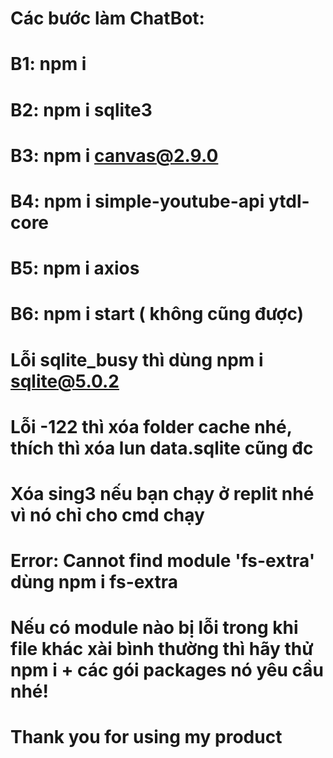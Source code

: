# Các bước làm ChatBot:
# B1: npm i
# B2: npm i sqlite3
# B3: npm i canvas@2.9.0
# B4: npm i simple-youtube-api ytdl-core
# B5: npm i axios
# B6: npm i start ( không cũng được)
# Lỗi sqlite_busy thì dùng npm i sqlite@5.0.2
# Lỗi -122 thì xóa folder cache nhé, thích thì xóa lun data.sqlite cũng đc
# Xóa sing3 nếu bạn chạy ở replit nhé vì nó chỉ cho cmd chạy
# Error: Cannot find module 'fs-extra' dùng npm i fs-extra
# Nếu có module nào bị lỗi trong khi file khác xài bình thường thì hãy thử npm i + các gói packages nó yêu cầu nhé!
# Thank you for using my product
